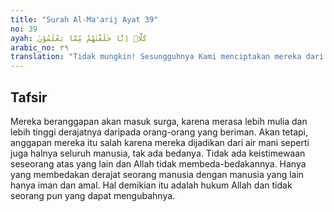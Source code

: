 ```yaml
---
title: "Surah Al-Ma'arij Ayat 39"
no: 39
ayah: كَلَّاۗ اِنَّا خَلَقْنٰهُمْ مِّمَّا يَعْلَمُوْنَ 
arabic_no: ٣٩
translation: "Tidak mungkin! Sesungguhnya Kami menciptakan mereka dari apa yang mereka ketahui."
---
```


## Tafsir

Mereka beranggapan akan masuk surga, karena merasa lebih mulia dan lebih tinggi derajatnya daripada orang-orang yang beriman. Akan tetapi, anggapan mereka itu salah karena mereka dijadikan dari air mani seperti juga halnya seluruh manusia, tak ada bedanya. Tidak ada keistimewaan seseorang atas yang lain dan Allah tidak membeda-bedakannya. Hanya yang membedakan derajat seorang manusia dengan manusia yang lain hanya iman dan amal. Hal demikian itu adalah hukum Allah dan tidak seorang pun yang dapat mengubahnya.